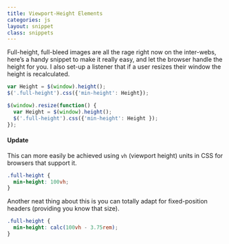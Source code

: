 ```yaml
---
title: Viewport-Height Elements
categories: js
layout: snippet
class: snippets
---
```


Full-height, full-bleed images are all the rage right now on the inter-webs, here’s a handy snippet to make it really easy, and let the browser handle the height for you. I also set-up a listener that if a user resizes their window the height is recalculated.

``` js
var Height = $(window).height();
$('.full-height').css({'min-height': Height});

$(window).resize(function() {
  var Height = $(window).height();  
  $('.full-height').css({'min-height': Height });
});
```

#### Update

This can more easily be achieved using `vh` (viewport height) units in CSS for browsers that support it.

```css
.full-height {
  min-height: 100vh;
}
```

Another neat thing about this is you can totally adapt for fixed-position headers (providing you know that size).

```css
.full-height {
  min-height: calc(100vh - 3.75rem);
}
```
